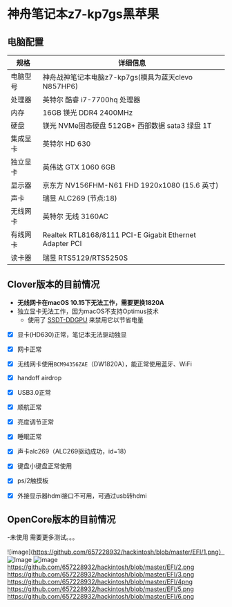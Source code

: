 # 神舟笔记本z7-kp7gs黑苹果

## 电脑配置

| 规格     | 详细信息                                     |
| -------- | ---------------------------------------- |
| 电脑型号 | 神舟战神笔记本电脑z7-kp7gs(模具为蓝天clevo N857HP6)             |
| 处理器   | 英特尔 酷睿 i7-7700hq 处理器             |
| 内存     | 16GB 镁光 DDR4 2400MHz                 |
| 硬盘     | 镁光 NVMe固态硬盘 512GB+ 西部数据 sata3 绿盘 1T                   |
| 集成显卡 | 英特尔 HD 630                            |
| 独立显卡 | 英伟达 GTX 1060 6GB                            |
| 显示器   | 京东方 NV156FHM-N61 FHD 1920x1080 (15.6 英寸) |
| 声卡     | 瑞昱 ALC269 (节点:18)                     |
| 无线网卡     | 英特尔 无线 3160AC                              |
| 有线网卡     | Realtek RTL8168/8111 PCI-E Gigabit Ethernet Adapter PCI                             |
| 读卡器   | 瑞昱 RTS5129/RTS5250S                      |


## Clover版本的目前情况

- <b>无线网卡在macOS 10.15下无法工作，需要更换1820A</b>
- 独立显卡无法工作，因为macOS不支持Optimus技术
  - 使用了 [SSDT-DDGPU](EFI/CLOVER/ACPI/patched/SSDT-DDGPU.dsl) 来禁用它以节省电量
  
- [x] 显卡(HD630)正常，笔记本无法驱动独显

- [x] 网卡正常

- [x] 无线网卡使用`BCM94356ZAE`（DW1820A），能正常使用蓝牙、WiFi

- [x] handoff airdrop

- [x] USB3.0正常

- [x] 顺航正常

- [x] 亮度调节正常

- [x] 睡眠正常

- [x] 声卡alc269（ALC269驱动成功，id=18）

- [x] 键盘小键盘正常使用

- [x] ps/2触摸板

- [x] 外接显示器hdmi接口不可用，可通过usb转hdmi



## OpenCore版本的目前情况

-未使用
需要更多测试。。。

 ![image](https://github.com/657228932/hackintosh/blob/master/EFI/1.png）
 ![Image](https://raw.githubusercontent.com/657228932/hackintosh/blob/master/EFI/1.png)
 ![image](https://github.com/ButBueatiful/dotvim/raw/master/screenshots/vim-screenshot.jpg)
https://github.com/657228932/hackintosh/blob/master/EFI/2.png
https://github.com/657228932/hackintosh/blob/master/EFI/3.png
https://github.com/657228932/hackintosh/blob/master/EFI/4png
https://github.com/657228932/hackintosh/blob/master/EFI/5.png
https://github.com/657228932/hackintosh/blob/master/EFI/6.png



